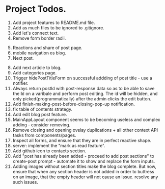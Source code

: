 # Project Todos.

1. Add project features to README.md file.
2. Add as much files to be ignored to .gitignore.
3. Add let's connect text.
4. Remove form border radii.
<!-- 5. Unbold form texts. -->
5. Reactions and share of post page.
6. mobile navigation os blog.
7. Next post.
<!-- 8. Add quick intro to blog. -->
8. Add next article to blog.
9. Add categories page.
10. Trigger hidePostTitleForm on successful addding of post title - use a notifier.
11. Always return postId with post-response data so as to be able to save the Id on a varibale and perform post editing. The id will be hidden, and only picked(programmatically) after the admin clicks the edit button.
12. Add finish-making-post-before-closing-pop-up notification.
13. fix table of contents strategy.
14. Add edit blog post feature.
15. MainAppLayout component seems to be becoming useless and complex adding - consider removing.
16. Remove closing and opening ovelay duplications + all other context API tasks from components/pages.
17. Inspect all forms, and ensure that they are in perfect reactive shape.
18. server: implement the "mark as read feature".
19. Add github icon to contacts section.
20. Add "post has already been added - proceed to add post sections" to create-post prompt - automate it to show and replace the form inputs.
21. Adding images without section titles make the blog complete. But now, ensure that when any section header is not added in order to buttress on an image, that the empty header will not cause an issue. resolve any such issues.



